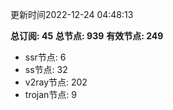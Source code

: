 更新时间2022-12-24 04:48:13

**总订阅: 45**
**总节点: 939**
**有效节点: 249**
- ssr节点: 6
- ss节点: 32
- v2ray节点: 202
- trojan节点: 9
